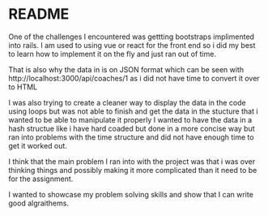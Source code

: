 # README

One of the challenges I encountered was gettting bootstraps implimented into rails. I am used to using vue or react for the front end so i did my best to learn how to implement it on the fly and just ran out of time. 

That is also why the data in is on JSON format which can be seen with http://localhost:3000/api/coaches/1 as i did not have time to convert it over to HTML

I was also trying to create a cleaner way to display the data in the code using loops but was not able to finish and get the data in the stucture that i wanted to be able to manipulate it properly
I wanted to have the data in a hash structue like i have hard coaded but done in a more concise way but ran into problems with the time structure and did not have enough time to get it worked out.

I think that the main problem I ran into with the project was that i was over thinking things and possibly making it more complicated than it need to be for the assignment.

I wanted to showcase my problem solving skills and show that I can write good algraithems.

